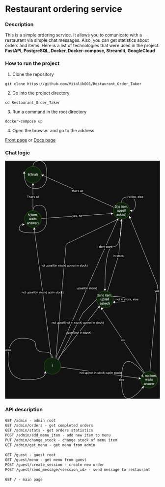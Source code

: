 # Restaurant ordering service

### Description
This is a simple ordering service. It allows you to comunicate with a restaurant via simple chat messages. Also, you can get statistics about orders and items.
Here is a list of technologies that were used in the project:  
**FastAPI, PostgreSQL, Docker, Docker-compose, Streamlit, GoogleCloud**

### How to run the project

1. Clone the repository
```shell
git clone https://github.com/Vitalik001/Restaurant_Order_Taker
```

2. Go into the project directory
```shell
cd Restaurant_Order_Taker
```

3. Run a command in the root directory
```shell
docker-compose up
```

4. Open the browser and go to the address

[Front page](http://localhost:8501/) or [Docs page](http://localhost/docs#)


### Chat logic
![FSM](fsm.png)


### API description
```shell
GET /admin - admin root
GET /admin/orders - get completed orders
GET /admin/stats - get orders statistics
POST /admin/add_menu_item - add new item to menu
PUT /admin/change_stock - change stock of menu item
GET /admin/get_menu - get menu from admin

GET /guest - guest root
GET /guest/menu - get menu from guest
POST /guest/create_session - create new order
POST /guest/send_message/<session_id> - send message to restaurant

GET / - main page
```
